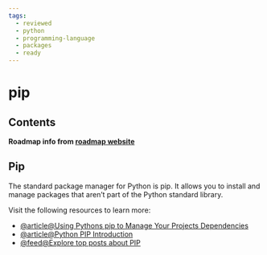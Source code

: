 ```yaml
---
tags:
  - reviewed
  - python
  - programming-language
  - packages
  - ready
---
```


# pip

## Contents

__Roadmap info from [roadmap website](https://roadmap.sh/python/python-package-managers/pip)__

## Pip

The standard package manager for Python is pip. It allows you to install and manage packages that aren’t part of the Python standard library.

Visit the following resources to learn more:

- [@article@Using Pythons pip to Manage Your Projects Dependencies](https://realpython.com/what-is-pip/)
- [@article@Python PIP Introduction](https://www.w3schools.com/python/python_pip.asp)
- [@feed@Explore top posts about PIP](https://app.daily.dev/tags/pip?ref=roadmapsh)
